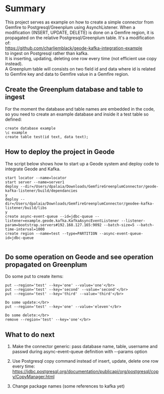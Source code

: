 # Summary

This project serves as example on how to create a simple connector from Gemfire to Postgresql/Greenplum using AsynchListener.
When a modification (INSERT, UPDATE, DELETE) is done on a Gemfire region, it is propagated on the relative Postgresql/Greenplum table.
It's a modification of:</br>
https://github.com/charliemblack/geode-kafka-integration-example </br>
to ingest on Postgresql rather than kafka. </br>
It is inserting, updating, deleting one row every time (not efficient use copy instead). </br>
A Greenplum table will consists on two field id and data where id is related to Gemfire key and data to Gemfire value in a Gemfire region.

## Create the Greenplum database and table to ingest

For the moment the database and table names are embedded in the code, so you need to create
an example database and inside it a test table so defined:

```
create database example
\c example
create table test(id text, data text);
```

## How to deploy the project in Geode

The script below shows how to start up a Geode system and deploy code to integrate Geode and Kafka.

```
start locator --name=locator
start server --name=server1
deploy --dir=/Users/dpalaia/Downloads/GemfireGreenplumConnector/geode-kafka-listener/build/dependancies
y
deploy --dir=/Users/dpalaia/Downloads/GemfireGreenplumConnector/geodee-kafka-listener/build/libs
y
create async-event-queue --id=jdbc-queue --listener=example.geode.kafka.KafkaAsyncEventListener --listener-param=bootstrap.servers#192.168.127.165:9092 --batch-size=5 --batch-time-interval=1000
create region --name=test --type=PARTITION --async-event-queue-id=jdbc-queue


```

## Do some operation on Geode and see operation propagated on Greenplum
Do some put to create items:</br>
```
put --region='test' --key='one' --value='one'</br>
put --region='test' --key='second' --value='second'</br>
put --region='test' --key='third' --value='third'</br>

Do some update:</br>
put --region='test' --key='one' --value='eleven'</br>

Do some delete:</br>
remove --region='test' --key='one'</br>
```

## What to do next

1) Make the connector generic: pass database name, table, username and passwd during async-event-queue definition with --params option </br>

2) Use Postgresql copy command instead of insert, update, delete one row every time:</br>
https://jdbc.postgresql.org/documentation/publicapi/org/postgresql/copy/CopyManager.html

3) Change package names (some references to kafka yet)


